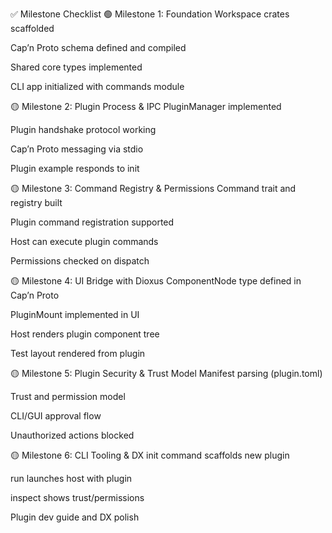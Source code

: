 ✅ Milestone Checklist
🟢 Milestone 1: Foundation
 Workspace crates scaffolded

 Cap’n Proto schema defined and compiled

 Shared core types implemented

 CLI app initialized with commands module

🟡 Milestone 2: Plugin Process & IPC
 PluginManager implemented

 Plugin handshake protocol working

 Cap’n Proto messaging via stdio

 Plugin example responds to init

🟡 Milestone 3: Command Registry & Permissions
 Command trait and registry built

 Plugin command registration supported

 Host can execute plugin commands

 Permissions checked on dispatch

🟡 Milestone 4: UI Bridge with Dioxus
 ComponentNode type defined in Cap’n Proto

 PluginMount implemented in UI

 Host renders plugin component tree

 Test layout rendered from plugin

🟡 Milestone 5: Plugin Security & Trust Model
 Manifest parsing (plugin.toml)

 Trust and permission model

 CLI/GUI approval flow

 Unauthorized actions blocked

🟡 Milestone 6: CLI Tooling & DX
 init command scaffolds new plugin

 run launches host with plugin

 inspect shows trust/permissions

 Plugin dev guide and DX polish